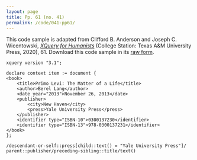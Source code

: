 ```yaml
---
layout: page
title: Pp. 61 (no. 41)
permalink: /code/041-pp61/
---
```


This code sample is adapted from Clifford B. Anderson and Joseph C. Wicentowski, 
[_XQuery for Humanists_](/) (College Station: Texas A&M University Press, 2020), 61. 
Download this code sample in its [raw form](/code/041-pp61/041-pp61.xq).

```xquery
xquery version "3.1";

declare context item := document {
<book>
    <title>Primo Levi: The Matter of a Life</title>
    <author>Berel Lang</author>
    <date year="2013">November 26, 2013</date>
    <publisher>
        <city>New Haven</city>
        <press>Yale University Press</press>
    </publisher>
    <identifier type="ISBN-10">0300137230</identifier>
    <identifier type="ISBN-13">978-0300137231</identifier>
</book>
};

/descendant-or-self::press[child::text() = "Yale University Press"]/
parent::publisher/preceding-sibling::title/text()
```  
